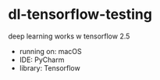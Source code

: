 # dl-tensorflow-testing
deep learning works w tensorflow 2.5

- running on: macOS
- IDE: PyCharm
- library: Tensorflow
